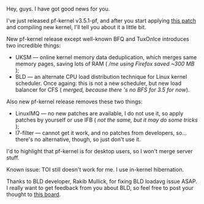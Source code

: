 Hey, guys. I have got good news for you.  
  
I've just released pf-kernel v3.5.1-pf, and after you start applying [this
patch](http://pf.natalenko.name/sources/3.5/patch-3.5.1-pf.bz2) and compiling
new kernel, I'll tell you about it a little bit.  
  
New pf-kernel release except well-known BFQ and TuxOnIce introduces two
incredible things:  
  

  * UKSM — online kernel memory data deduplication, which merges same memory pages, saving lots of RAM ( _/me using Firefox saved ~300 MB_ );
  * BLD — an alternate CPU load distribution technique for Linux kernel scheduler. Once againg: this is not a new scheduler, but new load balancer for CFS ( _merged, because there 's no BFS for 3.5 for now_).

  
Also new pf-kernel release removes these two things:  
  

  * LinuxIMQ — no new patches are available, I do not use it, so apply patches by yourself or use IFB ( _not the same, but it may do some tricks_ );
  * l7-filter — cannot get it work, and no patches from developers, so… there's no alternative, though, so just don't use it.

  
I'd to highlight that pf-kernel is for desktop users, so I won't merge server
stuff.  
  
Known issue: TOI still doesn't work for me. I use in-kernel hibernation.  
  
Thanks to BLD developer, Rakib Mullick, for fixing BLD loadavg issue ASAP. I
really want to get feedback from you about BLD, so feel free to post your
thought to [this board](http://pf.natalenko.name/forum/index.php?board=18.0).

